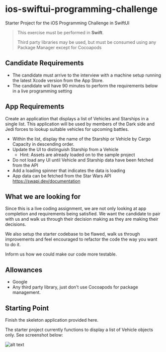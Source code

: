 # ios-swiftui-programming-challenge
Starter Project for the iOS Programming Challenge in SwiftUI

> This exercise must be performed in **Swift**. 
> 
> Third party libraries may be used, but must be consumed using any Package Manager except for Cocoapods

## Candidate Requirements
* The candidate must arrive to the interview with a machine setup running the latest Xcode version from the App Store.
* The candidate will have 90 minutes to perform the requirements below in a live programming setting


## App Requirements
Create an application that displays a list of Vehicles and Starships in a single list.  This application will be used by members of the Dark side and Jedi forces to lookup suitable vehicles for upcoming battles. 

* Within the list, display the name of the Starship or Vehicle by Cargo Capacity in descending order.
* Update the UI to distinguish Starship from a Vehicle
    * Hint: Assets are already loaded on to the sample project
* Do not load any UI until Vehicle and Starship data have been fetched from the API
* Add a loading spinner that indicates the data is loading
* App data can be fetched from the Star Wars API https://swapi.dev/documentation  


## What we are looking for
Since this is a live coding assignment, we are not only looking at app completion and requirements being satisfied.  We want the candidate to pair with us and walk us through their decision making as they are making their decisions.

We also setup the starter codebase to be flawed, walk us through improvements and feel encouraged to refactor the code the way you want to do it.

Inform us how we could make our code more testable.


## Allowances
* Google
* Any third party library, just don't use Cocoapods for package management.


## Starting Point

Finish the skeleton application provided here.

The starter project currently functions to display a list of Vehicle objects only.  See screenshot below:

![alt text](starter_screensh.png)